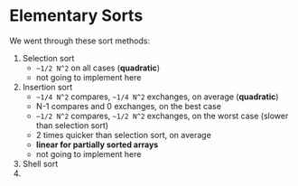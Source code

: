 # Elementary Sorts

We went through these sort methods:

1. Selection sort
    - `~1/2 N^2` on all cases (**quadratic**)
    - not going to implement here
2. Insertion sort
    - `~1/4 N^2` compares, `~1/4 N^2` exchanges, on average (**quadratic**)
    - N-1 compares and 0 exchanges, on the best case
    - `~1/2 N^2` compares, `~1/2 N^2` exchanges, on the worst case (slower than selection sort)
    - 2 times quicker than selection sort, on average
    - **linear for partially sorted arrays**
    - not going to implement here
3. Shell sort
4. 